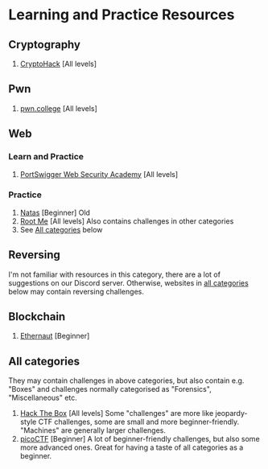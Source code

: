# Learning and Practice Resources

## Cryptography

1. [CryptoHack](https://cryptohack.org/) [All levels]

## Pwn

1. [pwn.college](https://pwn.college/) [All levels]

## Web

### Learn and Practice

1. [PortSwigger Web Security Academy](https://portswigger.net/web-security) [All levels]

### Practice

1. [Natas](https://overthewire.org/wargames/natas/) [Beginner] Old
2. [Root Me](https://www.root-me.org/) [All levels] Also contains challenges in other categories
3. See [All categories](#all-categories) below

## Reversing

I'm not familiar with resources in this category, there are a lot of suggestions on our Discord server. Otherwise, websites in [all categories](#all-categories) below may contain reversing challenges.

## Blockchain

1. [Ethernaut](https://ethernaut.openzeppelin.com/) [Beginner]

## All categories

They may contain challenges in above categories, but also contain e.g. "Boxes" and challenges normally categorised as "Forensics", "Miscellaneous" etc.

1. [Hack The Box](https://app.hackthebox.com/) [All levels] Some "challenges" are more like jeopardy-style CTF challenges, some are small and more beginner-friendly. "Machines" are generally larger challenges.
2. [picoCTF](https://picoctf.com/) [Beginner] A lot of beginner-friendly challenges, but also some more advanced ones. Great for having a taste of all categories as a beginner.
